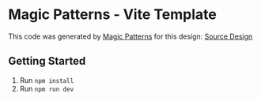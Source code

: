 # Magic Patterns - Vite Template

This code was generated by [Magic Patterns](https://magicpatterns.com) for this design: [Source Design](https://www.magicpatterns.com/c/ryjsbzanzpzefuwfdrttzn)

## Getting Started

1. Run `npm install`
2. Run `npm run dev`
